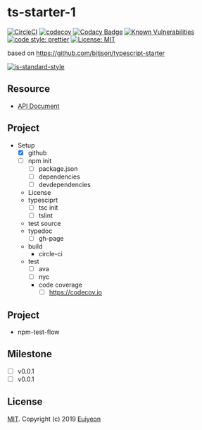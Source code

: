 # ts-starter-1

[![CircleCI](https://circleci.com/gh/Euiyeon/ts-starter-1.svg?style=svg)](https://circleci.com/gh/Euiyeon/ts-starter-1)
[![codecov](https://codecov.io/gh/Euiyeon/ts-starter-1/branch/master/graph/badge.svg)](https://codecov.io/gh/Euiyeon/ts-starter-1)
[![Codacy Badge](https://api.codacy.com/project/badge/Grade/41c26a29dad34cf1920a3e1ff15d4733)](https://www.codacy.com/app/Euiyeon/ts-starter-1?utm_source=github.com&amp;utm_medium=referral&amp;utm_content=Euiyeon/ts-starter-1&amp;utm_campaign=Badge_Grade)
[![Known Vulnerabilities](https://snyk.io//test/github/Euiyeon/ts-starter-1/badge.svg?targetFile=package.json)](https://snyk.io//test/github/Euiyeon/ts-starter-1?targetFile=package.json)
[![code style: prettier](https://img.shields.io/badge/code_style-prettier-ff69b4.svg)](https://github.com/prettier/prettier)
[![License: MIT](https://img.shields.io/badge/License-MIT-yellow.svg)](https://opensource.org/licenses/MIT)

based on <https://github.com/bitjson/typescript-starter>

[![js-standard-style](https://cdn.rawgit.com/standard/standard/master/badge.svg)](http://standardjs.com)

## Resource

* [API Document](https://euiyeon.github.io/ts-starter-1/)

## Project

* Setup
  * [x] github
  * [ ] npm init
    * [ ] package.json
    * [ ] dependencies
    * [ ] devdependencies
  * License
  * typesciprt
    * [ ] tsc init
    * [ ] tslint
  * test source
  * typedoc
    * [ ] gh-page
  * build
    * circle-ci
  * test
    * [ ] ava
    * [ ] nyc
    * code coverage
      * [ ] <https://codecov.io>
      
## Project

* npm-test-flow

## Milestone

* [ ] v0.0.1
* [ ] v0.0.1

## License

[MIT](./LICENSE). Copyright (c) 2019 [Euiyeon](https://github.com/euiyeon)
